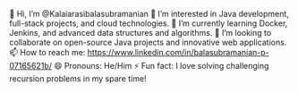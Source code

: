 👋 Hi, I’m @Kalaiarasibalasubramanian
👀 I’m interested in Java development, full-stack projects, and cloud technologies.
🌱 I’m currently learning Docker, Jenkins, and advanced data structures and algorithms.
💞️ I’m looking to collaborate on open-source Java projects and innovative web applications.
📫 How to reach me: https://www.linkedin.com/in/balasubramanian-p-07165621b/
😄 Pronouns: He/Him
⚡ Fun fact: I love solving challenging recursion problems in my spare time!

<!---
Kalaiarasibalasubramanian/Kalaiarasibalasubramanian is a ✨ special ✨ repository because its `README.md` (this file) appears on your GitHub profile.
You can click the Preview link to take a look at your changes.
--->
